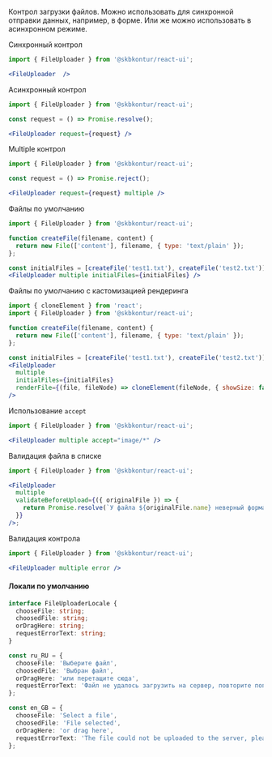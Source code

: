 Контрол загрузки файлов.
Можно использовать для синхронной отправки данных, например, в форме.
Или же можно использовать в асинхронном режиме.

Синхронный контрол
```jsx harmony
import { FileUploader } from '@skbkontur/react-ui';

<FileUploader  />
```

Асинхронный контрол
```jsx harmony
import { FileUploader } from '@skbkontur/react-ui';

const request = () => Promise.resolve();

<FileUploader request={request} />
```

Multiple контрол
```jsx harmony
import { FileUploader } from '@skbkontur/react-ui';

const request = () => Promise.reject();

<FileUploader request={request} multiple />
```

Файлы по умолчанию
```jsx harmony
import { FileUploader } from '@skbkontur/react-ui';

function createFile(filename, content) {
  return new File(['content'], filename, { type: 'text/plain' });
};

const initialFiles = [createFile('test1.txt'), createFile('test2.txt')];
<FileUploader multiple initialFiles={initialFiles} />
```

Файлы по умолчанию с кастомизацией рендеринга
```jsx harmony
import { cloneElement } from 'react';
import { FileUploader } from '@skbkontur/react-ui';

function createFile(filename, content) {
  return new File(['content'], filename, { type: 'text/plain' });
};

const initialFiles = [createFile('test1.txt'), createFile('test2.txt')];
<FileUploader
  multiple
  initialFiles={initialFiles}
  renderFile={(file, fileNode) => cloneElement(fileNode, { showSize: false })}
/>
```

Использование `accept`
```jsx harmony
import { FileUploader } from '@skbkontur/react-ui';

<FileUploader multiple accept="image/*" />
```

Валидация файла в списке
```jsx harmony
import { FileUploader } from '@skbkontur/react-ui';

<FileUploader
  multiple
  validateBeforeUpload={({ originalFile }) => {
    return Promise.resolve(`У файла ${originalFile.name} неверный формат`);
  }}
/>;
```

Валидация контрола
```jsx harmony
import { FileUploader } from '@skbkontur/react-ui';

<FileUploader multiple error />
```

#### Локали по умолчанию

```typescript static
interface FileUploaderLocale {
  chooseFile: string;
  choosedFile: string;
  orDragHere: string;
  requestErrorText: string;
}

const ru_RU = {
  chooseFile: 'Выберите файл',
  choosedFile: 'Выбран файл',
  orDragHere: 'или перетащите сюда',
  requestErrorText: 'Файл не удалось загрузить на сервер, повторите попытку позже',
};

const en_GB = {
  chooseFile: 'Select a file',
  choosedFile: 'File selected',
  orDragHere: 'or drag here',
  requestErrorText: 'The file could not be uploaded to the server, please try again later',
};
```
